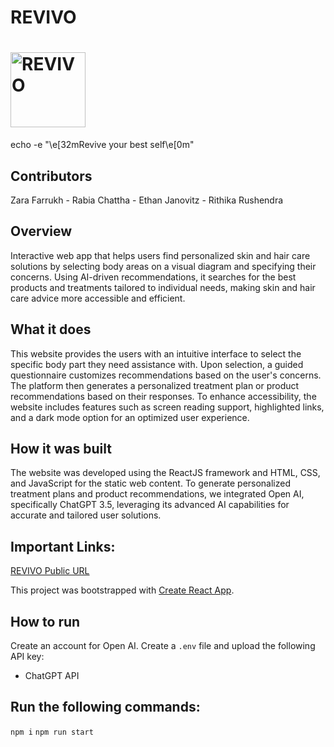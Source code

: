 # REVIVO
# <img src="https://github.com/zarafarrukh/Revivo/blob/main/src/assets/images/logo.png" alt="REVIVO" width="120"/>

echo -e "\e[32mRevive your best self\e[0m"

## Contributors
Zara Farrukh - Rabia Chattha - Ethan Janovitz - Rithika Rushendra

## Overview
Interactive web app that helps users find personalized skin and hair care solutions by selecting body areas on a visual diagram and specifying their concerns. Using AI-driven recommendations, it searches for the best products and treatments tailored to individual needs, making skin and hair care advice more accessible and efficient.

## What it does
This website provides the users with an intuitive interface to select the specific body part they need assistance with. Upon selection, a guided questionnaire customizes recommendations based on the user's concerns. The platform then generates a personalized treatment plan or product recommendations based on their responses. To enhance accessibility, the website includes features such as screen reading support, highlighted links, and a dark mode option for an optimized user experience.

## How it was built
The website was developed using the ReactJS framework and HTML, CSS, and JavaScript for the static web content. To generate personalized treatment plans and product recommendations, we integrated Open AI, specifically ChatGPT 3.5, leveraging its advanced AI capabilities for accurate and tailored user solutions. 

## Important Links:
[REVIVO Public URL](https://revivo-hackhive.netlify.app)

This project was bootstrapped with [Create React App](https://github.com/facebook/create-react-app).

## How to run 

Create an account for Open AI. Create a ```.env``` file and upload the following API key:

- ChatGPT API

## Run the following commands:

```npm i```
```npm run start```


